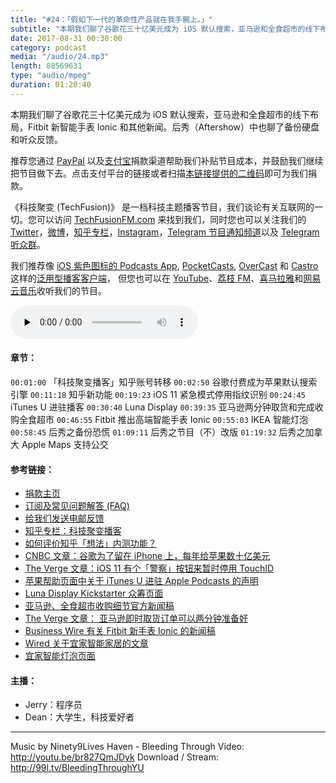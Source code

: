 ```yaml
---
title: "#24：「假如下一代的革命性产品就在我手腕上。」"
subtitle: "本期我们聊了谷歌花三十亿美元成为 iOS 默认搜索，亚马逊和全食超市的线下布局，Fitbit 新智能手表 Ionic 和其他新闻。后秀（Aftershow）中也聊了备份硬盘和听众反馈。"
date: 2017-08-31 00:30:00
category: podcast
media: "/audio/24.mp3"
length: 88569631 
type: "audio/mpeg"
duration: 01:20:40
---
```


本期我们聊了谷歌花三十亿美元成为 iOS 默认搜索，亚马逊和全食超市的线下布局，Fitbit 新智能手表 Ionic 和其他新闻。后秀（Aftershow）中也聊了备份硬盘和听众反馈。

推荐您通过 [PayPal](https://paypal.me/techfusionfm/5) 以及[支付宝](HTTPS://QR.ALIPAY.COM/FKX09288AJOENI0MVZXM12)捐款渠道帮助我们补贴节目成本，并鼓励我们继续把节目做下去。点击支付平台的链接或者扫描[本链接提供的二维码](https://techfusionfm.com/images/QR.JPG)即可为我们捐款。

《科技聚变 (TechFusion)》 是一档科技主题播客节目，我们谈论有关互联网的一切。您可以访问 [TechFusionFM.com](https://TechFusionFM.com) 来找到我们，同时您也可以关注我们的 [Twitter](http://twitter.com/TechFusionFM)，[微博](https://TechFusionFM.com/images/Weibo-Icon-BW.svg)，[知乎专栏](https://zhuanlan.zhihu.com/TechFusion)，[Instagram](http://instagram.com/TechFusionFM)，[Telegram 节目通知频道](https://t.me/TechFusionFM)以及 [Telegram 听众群](https://t.me/TechFusionChat)。

我们推荐像 [iOS 紫色图标的 Podcasts App](https://itunes.apple.com/cn/podcast/id1202658654), [PocketCasts](http://pca.st/podcast/28fcd200-cc7c-0134-10da-25324e2a541d), [OverCast](https://overcast.fm) 和 [Castro](http://supertop.co/castro/) 这样的[泛用型播客客户端](https://techfusionfm.com/faq)， 但您也可以在 [YouTube](https://www.youtube.com/channel/UC6uvHf21Tjm5lepw6P2Ki-Q)、[荔枝 FM](https://www.lizhi.fm/1494013/)、[喜马拉雅](http://www.ximalaya.com/72456289/album/6648521)和[网易云音乐](http://music.163.com/#/djradio?id=347498120)收听我们的节目。

<audio class="audioPlayer" controls preload="none" src="https://techfusionfm.com/audio/24.mp3"></audio>

#### 章节：
```00:01:00``` 「科技聚变播客」知乎账号转移
```00:02:50``` 谷歌付费成为苹果默认搜索引擎
```00:11:18``` 知乎新功能
```00:19:23``` iOS 11 紧急模式停用指纹识别
```00:24:45``` iTunes U 进驻播客
```00:30:40``` Luna Display
```00:39:35``` 亚马逊两分钟取货和完成收购全食超市
```00:46:55``` Fitbit 推出高端智能手表 Ionic
```00:55:03``` IKEA 智能灯泡
```00:58:45``` 后秀之备份恐慌
```01:09:11``` 后秀之节目（不）改版 
```01:19:32``` 后秀之加拿大 Apple Maps 支持公交

#### 参考链接：
- [捐款主页](https://techfusionfm.com/donate)
- [订阅及常见问题解答 (FAQ)](https://techfusionfm.com/faq)
- [给我们发送电邮反馈](mailto:hi@techfusionfom.com)
- [知乎专栏：科技聚变播客](https://zhuanlan.zhihu.com/TechFusion)
- [如何评价知乎「想法」内测功能？](https://www.zhihu.com/question/64218326/)
- [CNBC 文章：谷歌为了留在 iPhone 上，每年给苹果数十亿美元](https://www.cnbc.com/2017/08/14/google-paying-apple-3-billion-to-remain-default-search--bernstein.html)
- [The Verge 文章：iOS 11 有个「警察」按钮来暂时停用 TouchID](https://www.theverge.com/2017/8/17/16161758/ios-11-touch-id-disable-emergency-services-lock)
- [苹果帮助页面中关于 iTunes U 进驻 Apple Podcasts 的声明](http://help.apple.com/itunesu/sitemanager/#/itu833e41946)
- [Luna Display Kickstarter 众筹页面](https://www.kickstarter.com/projects/767721702/luna-display)
- [亚马逊、全食超市收购细节官方新闻稿](http://phx.corporate-ir.net/phoenix.zhtml?c=176060&p=irol-newsArticle&ID=2295514)
- [The Verge 文章： 亚马逊即时取货订单可以两分钟准备好](https://www.theverge.com/2017/8/15/16150486/amazon-instant-pickup-retail-two-minutes)
- [Business Wire 有关 Fitbit 新手表 Ionic 的新闻稿](http://www.businesswire.com/news/home/20170828005492/en/)
- [Wired 关于宜家智能家居的文章](https://www.wired.com/story/ikea-smart-home/)
- [宜家智能灯泡页面](http://www.ikea.com/us/en/catalog/categories/departments/lighting/36812//)


#### 主播：
- Jerry：程序员
- Dean：大学生，科技爱好者

---
Music by Ninety9Lives
Haven - Bleeding Through
Video: http://youtu.be/br827QmJDyk
Download / Stream: http://99l.tv/BleedingThroughYU